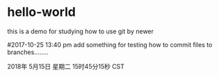 # hello-world
this is a demo for studying how to use git by newer

#2017-10-25 13:40 pm
add something for testing how to commit files to branches........

2018年 5月15日 星期二 15时45分15秒 CST
